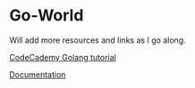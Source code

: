 # Go-World

Will add more resources and links as I go along.

[CodeCademy Golang tutorial](https://www.codecademy.com/learn/learn-go)

[Documentation](https://golang.org/doc/)
